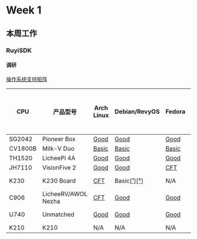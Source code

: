 # Week 1

## 本周工作

### RuyiSDK

#### 调研

[操作系统支持矩阵](https://gitee.com/KevinMX/RISCV_Board_OS_Supported_Matrix)

| CPU     | 产品型号            | Arch Linux                                                   | Debian/RevyOS                                                                                                                                                        | Fedora                                                                                                    | FreeBSD                                                                                                                              | Gentoo                                                                              | openAnolis | OpenBSD                                                                       | openCloudOS | openEuler                                                                                                              | OpenHarmony | openKylin                                                                                                                              | openSUSE                                                             | Ubuntu                                                                                                                                                               | Tina-Linux                                            | Android 13                                              | Armbian                                                                                                                                      | BuildRoot                                               | 自定制的 Linux 操作系统 | Huawei LiteOS | FreeRTOS                                                | RT-Thread                                                              | Zephyr                                                                 | OpenWRT                                                                                                      | ThreadX |
|---------|---------------------|--------------------------------------------------------------|----------------------------------------------------------------------------------------------------------------------------------------------------------------------|-----------------------------------------------------------------------------------------------------------|--------------------------------------------------------------------------------------------------------------------------------------|-------------------------------------------------------------------------------------|------------|-------------------------------------------------------------------------------|-------------|------------------------------------------------------------------------------------------------------------------------|-------------|----------------------------------------------------------------------------------------------------------------------------------------|----------------------------------------------------------------------|----------------------------------------------------------------------------------------------------------------------------------------------------------------------|-------------------------------------------------------|---------------------------------------------------------|----------------------------------------------------------------------------------------------------------------------------------------------|---------------------------------------------------------|-------------------------|---------------|---------------------------------------------------------|------------------------------------------------------------------------|------------------------------------------------------------------------|--------------------------------------------------------------------------------------------------------------|---------|
| SG2042  | Pioneer Box         | [Good](https://archriscv.felixc.at/)                         | [Good](https://docs.revyos.dev/)                                                                                                                                     | [Good](https://milkv.io/zh/docs/pioneer/getting-started/download)                                         | N/A                                                                                                                                  | Good                                                                                | N/A        | N/A                                                                           | WIP         | [Good](https://mirror.iscas.ac.cn/openeuler-sig-riscv/openEuler-RISC-V/preview/openEuler-23.09-V1-riscv64/SG2042/)     | WIP         | [Good](https://docs.openkylin.top/zh/%E7%A4%BE%E5%8C%BA%E5%BC%80%E5%8F%91%E6%8C%87%E5%8D%97/riscv%E4%B8%8A%E5%AE%89%E8%A3%85openKylin) | N/A                                                                  | N/A                                                                                                                                                                  | N/A                                                   | N/A                                                     | N/A                                                                                                                                          | N/A                                                     | N/A                     | N/A           | N/A                                                     | N/A                                                                    | N/A                                                                    | N/A                                                                                                          | N/A     |
| CV1800B | Milk-V Duo          | [Basic](https://archriscv.felixc.at/)                        | [Basic](https://community.milkv.io/t/milkv-duo-duo-debian-full-7z-519m-download/862)                                                                                 | [Basic](https://github.com/chainsx/fedora-riscv-builder/releases)                                         | N/A                                                                                                                                  | [CFT](https://community.milkv.io/t/gentoo-on-the-milkv-duo/890)                     | N/A        | N/A                                                                           | N/A         | [Basic](https://forum.sophgo.com/t/milk-v-duo-milkv-duo-openeuler-risc-v/164)                                          | N/A         | N/A                                                                                                                                    | N/A                                                                  | N/A                                                                                                                                                                  | N/A                                                   | N/A                                                     | N/A                                                                                                                                          | [Basic](https://github.com/milkv-duo/duo-buildroot-sdk) | N/A                     | N/A           | [Basic](https://github.com/milkv-duo/duo-buildroot-sdk) | [Basic](https://github.com/RT-Thread/rt-thread/tree/master/bsp/cvitek) | N/A                                                                    | [WIP](https://github.com/luyanaa/openwrt/tree/cv1800b)                                                       | N/A     |
| TH1520  | LicheePi 4A         | [Good](https://archriscv.felixc.at/)                         | [Good](https://docs.revyos.dev/)                                                                                                                                     | [Good](https://fedoraproject.org/wiki/Architectures/RISC-V/T-Head)                                        | N/A                                                                                                                                  | [Good](https://wiki.gentoo.org/wiki/User:Dlan/RISC-V/TH1520)                        | Good       | N/A                                                                           | N/A         | [Good](https://mirror.iscas.ac.cn/openeuler-sig-riscv/openEuler-RISC-V/preview/openEuler-23.09-V1-riscv64/lpi4a/)      | WIP         | [Good](https://www.openkylin.top/downloads/index-cn.html)                                                                              | N/A                                                                  | [WIP](https://wiki.sipeed.com/hardware/zh/lichee/th1520/lpi4a/3_images.html#Ubuntu)                                                                                  | N/A                                                   | N/A                                                     | [Good](https://wiki.sipeed.com/hardware/zh/lichee/th1520/lpi4a/3_images.html#armbian-%28official-build-framework%2C-use-RV64GC-toolchain%29) | N/A                                                     | N/A                     | N/A           | N/A                                                     | N/A                                                                    | N/A                                                                    | [Basic](https://github.com/chainsx/openwrt-th1520)                                                           | N/A     |
| JH7110  | VisionFive 2        | [Good](https://archriscv.felixc.at/)                         | [Good](https://github.com/starfive-tech/VisionFive2/releases/)                                                                                                       | [CFT](https://fedoraproject.org/wiki/Architectures/RISC-V/Installing#Boot_the_image_on_physical_hardware) | [Basic](https://github.com/KyL0N/freebsd-vf2)                                                                                        | [Good](https://wiki.gentoo.org/wiki/Embedded_Handbook/Boards/StarFive_VisionFive_2) | CFT        | [Basic](https://gist.github.com/csgordon/74658096f7838382b40bd64e11f6983e)    | N/A         | [Good](https://gitee.com/openeuler/RISC-V/blob/master/release/openEuler-23.03/Installation_Book/Visionfive2/README.md) | WIP         | [Good](https://www.openkylin.top/downloads/index-cn.html)                                                                              | [CFT](https://en.opensuse.org/HCL:VisionFive2)                       | [Good](https://wiki.ubuntu.com/RISC-V/StarFive%20VisionFive%202)                                                                                                     | N/A                                                   | [WIP](https://rvspace.org/en/project/VisionFive_2_AOSP) | [CFT](https://www.armbian.com/visionfive2/)                                                                                                  | [Basic](https://github.com/starfive-tech/VisionFive2)   | N/A                     | N/A           | N/A                                                     | [Basic](https://github.com/starfive-tech/VisionFive2)                  | N/A                                                                    | [Basic](https://github.com/starfive-tech/openwrt)                                                            | N/A     |
| K230    | K230 Board          | [CFT](https://archriscv.felixc.at/)                          | Basic[[¹]](https://developer.canaan-creative.com/k230/dev/zh/CanMV_K230_%E6%95%99%E7%A8%8B.html#linux-rt-smart)[[²]](https://developer.canaan-creative.com/resource) | N/A                                                                                                       | N/A                                                                                                                                  | Basic                                                                               | CFT        | CFT                                                                           | CFT         | CFT                                                                                                                    | N/A         | N/A                                                                                                                                    | N/A                                                                  | Basic[[¹]](https://developer.canaan-creative.com/k230/dev/zh/CanMV_K230_%E6%95%99%E7%A8%8B.html#linux-rt-smart)[[²]](https://developer.canaan-creative.com/resource) | N/A                                                   | N/A                                                     | N/A                                                                                                                                          | N/A                                                     | N/A                     | N/A           | N/A                                                     | Good                                                                   | N/A                                                                    | CFT                                                                                                          | N/A     |
| C906    | LicheeRV/AWOL Nezha | [CFT](https://github.com/sehraf/d1-riscv-arch-image-builder) | [Good](https://wiki.sipeed.com/hardware/zh/lichee/RV/flash.html)                                                                                                     | [Good](https://fedoraproject.org/wiki/Architectures/RISC-V/Allwinner)                                     | N/A                                                                                                                                  | CFT                                                                                 | CFT        | N/A                                                                           | N/A         | [Good](https://gitee.com/openeuler/RISC-V/tree/master/release/openEuler-23.03/Installation_Book/D1_and_Licheerv)       | N/A         | N/A                                                                                                                                    | N/A                                                                  | Good[[¹]](https://wiki.ubuntu.com/RISC-V)[[²]](https://cdimage.ubuntu.com/releases/23.10/release/)                                                                   | [Basic](https://d1.docs.aw-ol.com/study/study_1tina/) | N/A                                                     | N/A                                                                                                                                          | N/A                                                     | N/A                     | N/A           | N/A                                                     | N/A                                                                    | N/A                                                                    | Basic                                                                                                        | N/A     |
| U740    | Unmatched           | [Good](https://archriscv.felixc.at/)                         | [Good](https://wiki.debian.org/InstallingDebianOn/SiFive/%20HiFiveUnmatched)                                                                                         | [Good](https://dl.fedoraproject.org/pub/alt/risc-v/disk_images/)                                          | Good[[¹]](https://wiki.freebsd.org/riscv/HiFiveUnmatched)[[²]](https://download.freebsd.org/releases/riscv/riscv64/ISO-IMAGES/14.0/) | [Good](https://wiki.gentoo.org/wiki/Embedded_systems/RISC-V_hardware_list)          | N/A        | [Good](https://ftp.openbsd.org/pub/OpenBSD/snapshots/riscv64/INSTALL.riscv64) | N/A         | [Good](https://gitee.com/yunxiangluo/openeuler-riscv-2303-test/tree/master/Installation_Book/Unmatched)                | WIP         | [Good](https://docs.openkylin.top/zh/%E7%A4%BE%E5%8C%BA%E5%BC%80%E5%8F%91%E6%8C%87%E5%8D%97/riscv%E4%B8%8A%E5%AE%89%E8%A3%85openKylin) | [Good](https://download.opensuse.org/ports/riscv/tumbleweed/images/) | Good[[¹]](https://wiki.ubuntu.com/RISC-V/SiFive%20HiFive%20Unmatched)[[²]](https://cdimage.ubuntu.com/releases/23.10/release/)                                       | N/A                                                   | N/A                                                     | [CFH](https://www.armbian.com/sifive-unmatched/)                                                                                             | N/A                                                     | N/A                     | N/A           | N/A                                                     | N/A                                                                    | [Basic](https://docs.zephyrproject.org/latest/boards/riscv/index.html) | [Basic](https://firmware-selector.openwrt.org/?version=23.05.2&target=sifiveu%2Fgeneric&id=sifive_unmatched) | N/A     |
| K210    | K210                | N/A                                                          | N/A                                                                                                                                                                  | N/A                                                                                                       | N/A                                                                                                                                  | N/A                                                                                 | N/A        | N/A                                                                           | N/A         | N/A                                                                                                                    | N/A         | N/A                                                                                                                                    | N/A                                                                  | N/A                                                                                                                                                                  | N/A                                                   | N/A                                                     | N/A                                                                                                                                          | N/A                                                     | N/A                     | N/A           | CFT                                                     | CFT                                                                    | CFT                                                                    | CFT                                                                                                          | N/A     |

